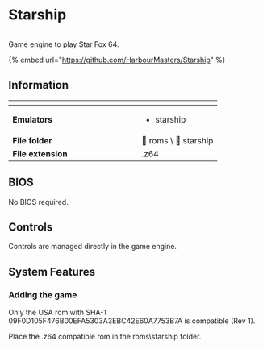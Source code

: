 # Starship

<div align="left"><figure><img src="https://github.com/fabricecaruso/es-theme-carbon/blob/master/art/logos/starship.png?raw=true" alt=""><figcaption></figcaption></figure></div>

Game engine to play Star Fox 64.

{% embed url="https://github.com/HarbourMasters/Starship" %}

## Information

<table data-header-hidden><thead><tr><th width="240"></th><th></th></tr></thead><tbody><tr><td><strong>Emulators</strong></td><td><ul><li>starship</li></ul></td></tr><tr><td><strong>File folder</strong></td><td><span data-gb-custom-inline data-tag="emoji" data-code="1f4c2">📂</span> roms \ <span data-gb-custom-inline data-tag="emoji" data-code="1f4c2">📂</span> starship</td></tr><tr><td><strong>File extension</strong></td><td>.z64</td></tr></tbody></table>

## BIOS

No BIOS required.

## Controls

Controls are managed directly in the game engine.

## System Features

### Adding the game

Only the USA rom with SHA-1 09F0D105F476B00EFA5303A3EBC42E60A7753B7A is compatible (Rev 1).

Place the .z64 compatible rom in the roms\starship folder.
